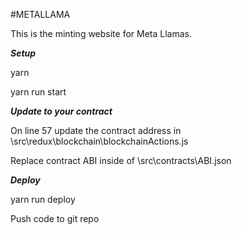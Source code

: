#METALLAMA

This is the minting website for Meta Llamas.

***Setup***

yarn

yarn run start


***Update to your contract***

On line 57 update the contract address in \src\redux\blockchain\blockchainActions.js

Replace contract ABI inside of \src\contracts\ABI.json

***Deploy***

yarn run deploy

Push code to git repo
